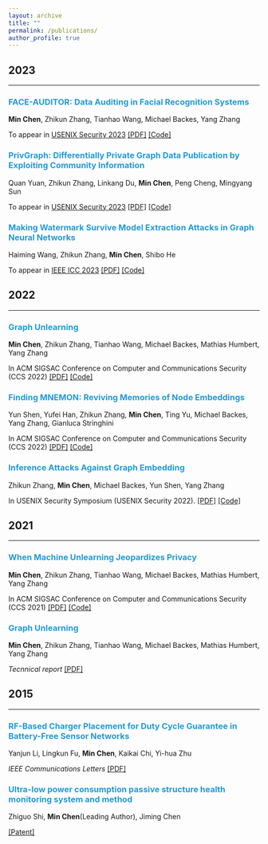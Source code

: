```yaml
---
layout: archive
title: ""
permalink: /publications/
author_profile: true
---
```



## 2023
___

### <span style="color:#229ad5">FACE-AUDITOR: Data Auditing in Facial Recognition Systems</span>

<b>Min Chen</b>, Zhikun Zhang, Tianhao Wang, Michael Backes, Yang Zhang

To appear in [USENIX Security 2023](https://www.usenix.org/conference/usenixsecurity23) [[PDF]](https://arxiv.org/abs/2304.02782) [[Code]](https://github.com/MinChen00/Face-Auditor)

### <span style="color:#229ad5">PrivGraph: Differentially Private Graph Data Publication by Exploiting Community Information</span>

Quan Yuan, Zhikun Zhang, Linkang Du,  <b>Min Chen</b>, Peng Cheng, Mingyang Sun

To appear in [USENIX Security 2023](https://www.usenix.org/conference/usenixsecurity23) [[PDF]](https://arxiv.org/abs/2304.02401) [[Code]](https://github.com/Privacy-Graph/PrivGraph)

### <span style="color:#229ad5">Making Watermark Survive Model Extraction Attacks in Graph Neural Networks</span>

Haiming Wang, Zhikun Zhang, <b>Min Chen</b>, Shibo He

To appear in [IEEE ICC 2023](https://icc2023.ieee-icc.org/) [[PDF]](https://milkigit.github.io/publications/) [[Code]](https://milkigit.github.io/publications/)


## 2022
___

### <span style="color:#229ad5">Graph Unlearning</span>

<b>Min Chen</b>, Zhikun Zhang, Tianhao Wang, Michael Backes, Mathias Humbert, Yang Zhang

In ACM SIGSAC Conference on Computer and Communications Security (CCS 2022) [[PDF]](https://arxiv.org/abs/2103.14991) [[Code]](https://github.com/MinChen00/Graph-Unlearning)

### <span style="color:#229ad5">Finding MNEMON: Reviving Memories of Node Embeddings</span>

Yun Shen, Yufei Han, Zhikun Zhang, <b>Min Chen</b>, Ting Yu, Michael Backes, Yang Zhang, Gianluca Stringhini

In ACM SIGSAC Conference on Computer and Communications Security (CCS 2022) [[PDF]](https://arxiv.org/abs/2204.06963) [[Code]](https://milkigit.github.io/publications/)

### <span style="color:#229ad5">Inference Attacks Against Graph Embedding</span>

Zhikun Zhang, <b>Min Chen</b>, Michael Backes, Yun Shen, Yang Zhang

In USENIX Security Symposium (USENIX Security 2022). [[PDF]](https://arxiv.org/abs/2110.02631) [[Code]](https://github.com/Zhangzhk0819/GNN-Embedding-Leaks)


## 2021
___

### <span style="color:#229ad5">When Machine Unlearning Jeopardizes Privacy</span>

<b>Min Chen</b>, Zhikun Zhang, Tianhao Wang, Michael Backes, Mathias Humbert, Yang Zhang

In ACM SIGSAC Conference on Computer and Communications Security (CCS 2021) [[PDF]](https://arxiv.org/abs/2005.02205) [[Code]](https://github.com/MinChen00/UnlearningLeaks)


### <span style="color:#229ad5">Graph Unlearning</span>

<b>Min Chen</b>, Zhikun Zhang, Tianhao Wang, Michael Backes, Mathias Humbert, Yang Zhang

*Tecnnical report* [[PDF]](https://arxiv.org/abs/2103.14991)


## 2015
___

### <span style="color:#229ad5">RF-Based Charger Placement for Duty Cycle Guarantee in Battery-Free Sensor Networks</span>

Yanjun Li, Lingkun Fu, <b>Min Chen</b>, Kaikai Chi, Yi-hua Zhu

*IEEE Communications Letters* [[PDF]](https://arxiv.org/pdf/1508.02303.pdf)

### <span style="color:#229ad5">Ultra-low power consumption passive structure health monitoring system and method</span>

Zhiguo Shi, <b>Min Chen</b>(Leading Author), Jiming Chen

[[Patent]](http://www.soopat.com/Patent/201510736108)